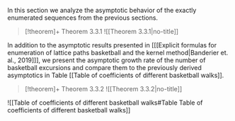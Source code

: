 In this section we analyze the asymptotic behavior of the exactly enumerated sequences from the previous sections.

> [!theorem]+ Theorem 3.3.1
> ![[Theorem 3.3.1|no-title]]



In addition to the asymptotic results presented in \[[[Explicit formulas for enumeration of lattice paths basketball and the kernel method|Banderier et. al., 2019]]\], we present the asymptotic growth rate of the number of basketball excursions and compare them to the previously derived asymptotics in Table [[Table of coefficients of different basketball walks]].

> [!theorem]+ Theorem 3.3.2
> ![[Theorem 3.3.2|no-title]]



![[Table of coefficients of different basketball walks#Table Table of coefficients of different basketball walks]]




